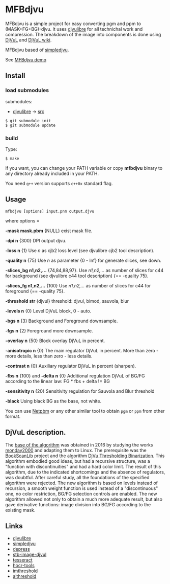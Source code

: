# MFBdjvu

MFBdjvu is a simple project for easy converting pgm and ppm to (MASK+FG+BG)-djvu.
It uses [djvulibre](http://djvu.sourceforge.net/) for all technichal work and compression.
The breakdown of the image into components is done using [DjVuL](https://github.com/plzombie/depress/issues/2) and [DjVuL wiki](https://sourceforge.net/p/imthreshold/wiki/DjVuL/?version=3).

MFBdjvu based of [simpledjvu](https://github.com/mihaild/simpledjvu).

See [MFBdjvu demo](https://github.com/ImageProcessing-ElectronicPublications/mfbdjvu-demo)

## Install

### load submodules

submodules:

- [djvulibre](https://github.com/barak/djvulibre) -> [src](src)

```shell
$ git submodule init
$ git submodule update
```

### build

Type:

```shell
$ make
```

If you want, you can change your PATH variable or copy **mfbdjvu** binary to any directory already included in your PATH.

You need `g++` version supports `c++0x` standard flag.

## Usage

```shell
mfbdjvu [options] input.pnm output.djvu
```

where options =

**-mask mask.pbm** {NULL} exist mask file.

**-dpi n** {300} DPI output djvu.

**-loss n** {1} Use *n* as cjb2 loss level (see djvulibre cjb2 tool description).

**-quality n** {75} Use *n* as parameter {0 - Inf} for generate slices, see down.

**-slices_bg n1,n2,...** {74,84,88,97}. Use *n1,n2,...* as number of slices for c44 for background (see djvulibre c44 tool description) {== -quality 75}.

**-slices_fg n1,n2,...** {100} Use *n1,n2,...* as number of slices for c44 for foreground {== -quality 75}.

**-threshold str**  {djvul} threshold: djvul, bimod, sauvola, blur

**-levels n**  {0} Level DjVuL block, 0 - auto.

**-bgs n** {3} Background and Foreground downsample.

**-fgs n** {2} Foreground more downsample.

**-overlay n** {50} Block overlay DjVuL in percent.

**-anisotropic n** {0} The main regulator DjVuL in percent. More than zero - more details, less than zero - less details.

**-contrast n** {0} Auxiliary regulator DjVuL in percent (sharpen).

**-fbs n** {100} and **-delta n** {0} Additional regulation DjVuL of BG/FG according to the linear law: FG * fbs + delta != BG

**-sensitivity n** {20} Sensitivity regulation for Sauvola and Blur threshold

**-black** Using black BG as the base, not white.

You can use [Netpbm](https://sourceforge.net/projects/netpbm/) or any other similar tool to obtain `pgm` or `ppm` from other format.

## DjVuL description.

The [base of the algorithm](https://sourceforge.net/p/imthreshold/wiki/DjVuL/?version=3) was obtained in 2016 by studying the works [monday2000](http://djvu-soft.narod.ru/) and adapting them to Linux.
The prerequisite was the [BookScanLib](http://djvu-soft.narod.ru/bookscanlib/) project  and the algorithm [DjVu Thresholding Binarization](http://djvu-soft.narod.ru/bookscanlib/034.htm).
This algorithm embodied good ideas, but had a recursive structure, was a "function with discontinuities" and had a hard color limit.
The result of this algorithm, due to the indicated shortcomings and the absence of regulators, was doubtful.
After careful study, all the foundations of the specified algorithm were rejected.
The new algorithm is based on levels instead of recursion, a smooth weight function is used instead of a "discontinuous" one, no color restriction, BG/FG selection controls are enabled.
The new algorithm allowed not only to obtain a much more adequate result, but also gave derivative functions: image division into BG/FG according to the existing mask.

## Links

* [djvulibre](http://djvu.sourceforge.net/)
* [simpledjvu](https://github.com/mihaild/simpledjvu)
* [depress](https://github.com/plzombie/depress)
* [stb-image-djvul](https://github.com/ImageProcessing-ElectronicPublications/stb-image-djvul)
* [tesseract](https://github.com/tesseract-ocr/tesseract)
* [hocr-tools](https://github.com/ocropus/hocr-tools)
* [imthreshold](https://github.com/ImageProcessing-ElectronicPublications/imthreshold)
* [aithreshold](https://github.com/ImageProcessing-ElectronicPublications/aithreshold)
